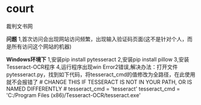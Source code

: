 # court
裁判文书网

**问题**
1,首次访问会出现网站访问频繁，出现输入验证码页面(这不是针对个人，而是所有访问这个网站的机器)

**Windows环境下**
1,安装pip install pytesseract
2,安装pip install pillow
3,安装Tesseract-OCR程序
4,运行程序出现win Error2错误,解决办法：打开文件 pytesseract.py，找到如下代码，将tesseract_cmd的值修改为全路径，在此使用就不会报错了
    # CHANGE THIS IF TESSERACT IS NOT IN YOUR PATH, OR IS NAMED DIFFERENTLY
    # tesseract_cmd = 'tesseract'
    tesseract_cmd = 'C:/Program Files (x86)/Tesseract-OCR/tesseract.exe'
